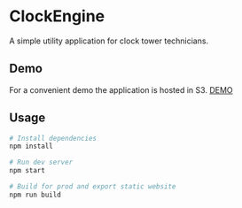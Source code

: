 # ClockEngine

A simple utility application for clock tower technicians. 

## Demo
For a convenient demo the application is hosted in S3.
[DEMO](http://clock-engine.s3-website-us-west-2.amazonaws.com)

## Usage

```bash
# Install dependencies
npm install

# Run dev server
npm start

# Build for prod and export static website
npm run build
```